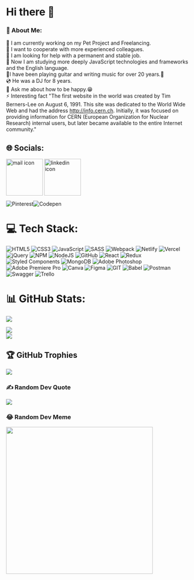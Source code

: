 # Hi there 👋

<!--
**Evgen-Zaharevich/Evgen-Zaharevich** is a ✨ _special_ ✨ repository because its `README.md` (this file) appears on your GitHub profile.

Here are some ideas to get you started:

- 🔭 I’m currently working on ...
- 🌱 I’m currently learning ...
- 👯 I’m looking to collaborate on ...
- 🤔 I’m looking for help with ...
- 💬 Ask me about ...
- 📫 How to reach me: ...
- 😄 Pronouns: ...
- ⚡ Fun fact: ...
-->

### 💫 About Me:
🔭 I am currently working on my Pet Project and Freelancing.<br>
👯 I want to cooperate with more experienced colleagues.<br>
🤝 I am looking for help with a permanent and stable job.<br>
🌱 Now I am studying more deeply JavaScript technologies and frameworks and the English language.<br>
🎸I have been playing guitar and writing music for over 20 years.🤘<br>
💿 He was a DJ for 8 years.<br>
💬 Ask me about how to be happy.😁<br>
⚡ Interesting fact "The first website in the world was created by Tim Berners-Lee on August 6, 1991. This site was dedicated to the World Wide Web and had the address http://info.cern.ch. Initially, it was focused on providing information for CERN (European Organization for Nuclear Research) internal users, but later became available to the entire Internet community."


## 🌐 Socials:
<a href="mailto:Zaharevich.Evgen@gmail.com" target="blank"><img align="center" src="https://img.icons8.com/?size=2x&id=ksVpaaAJGe1o&format=png" alt="mail icon" title="Send a letter to Evgen" height="100" width="100" /></a>
<a href="https://www.linkedin.com/in/evgen-zaharevich" target="blank"><img align="center" src="https://img.icons8.com/?size=2x&id=64154&format=png" alt="linkedin icon" height="100" width="100" /></a>


![Pinterest](https://img.shields.io/badge/Pinterest-%23E60023.svg?logo=Pinterest&logoColor=white)![Codepen](https://img.shields.io/badge/Codepen-000000?style=for-the-badge&logo=codepen&logoColor=white)


# 💻 Tech Stack:
![HTML5](https://img.shields.io/badge/html5-%23E34F26.svg?style=for-the-badge&logo=html5&logoColor=white) ![CSS3](https://img.shields.io/badge/css3-%231572B6.svg?style=for-the-badge&logo=css3&logoColor=white) ![JavaScript](https://img.shields.io/badge/javascript-%23323330.svg?style=for-the-badge&logo=javascript&logoColor=%23F7DF1E) ![SASS](https://img.shields.io/badge/SASS-hotpink.svg?style=for-the-badge&logo=SASS&logoColor=white) ![Webpack](https://img.shields.io/badge/webpack-%238DD6F9.svg?style=for-the-badge&logo=webpack&logoColor=black) ![Netlify](https://img.shields.io/badge/netlify-%23000000.svg?style=for-the-badge&logo=netlify&logoColor=#00C7B7) ![Vercel](https://img.shields.io/badge/vercel-%23000000.svg?style=for-the-badge&logo=vercel&logoColor=white) ![jQuery](https://img.shields.io/badge/jquery-%230769AD.svg?style=for-the-badge&logo=jquery&logoColor=white) ![NPM](https://img.shields.io/badge/NPM-%23000000.svg?style=for-the-badge&logo=npm&logoColor=white) ![NodeJS](https://img.shields.io/badge/node.js-6DA55F?style=for-the-badge&logo=node.js&logoColor=white) ![GitHub](https://img.shields.io/badge/GitHub-%23121011.svg?style=for-the-badge&logo=github&logoColor=white) ![React](https://img.shields.io/badge/react-%2320232a.svg?style=for-the-badge&logo=react&logoColor=%2361DAFB) ![Redux](https://img.shields.io/badge/redux-%23593d88.svg?style=for-the-badge&logo=redux&logoColor=white) ![Styled Components](https://img.shields.io/badge/styled--components-DB7093?style=for-the-badge&logo=styled-components&logoColor=white) ![MongoDB](https://img.shields.io/badge/MongoDB-%234ea94b.svg?style=for-the-badge&logo=mongodb&logoColor=white) ![Adobe Photoshop](https://img.shields.io/badge/adobephotoshop-%2331A8FF.svg?style=for-the-badge&logo=adobephotoshop&logoColor=white) ![Adobe Premiere Pro](https://img.shields.io/badge/Adobe%20Premiere%20Pro-9999FF.svg?style=for-the-badge&logo=Adobe%20Premiere%20Pro&logoColor=white) ![Canva](https://img.shields.io/badge/Canva-%2300C4CC.svg?style=for-the-badge&logo=Canva&logoColor=white) 	![Figma](https://img.shields.io/badge/figma-%23F24E1E.svg?style=for-the-badge&logo=figma&logoColor=white) ![GIT](https://img.shields.io/badge/Git-fc6d26?style=for-the-badge&logo=git&logoColor=white) ![Babel](https://img.shields.io/badge/Babel-F9DC3e?style=for-the-badge&logo=babel&logoColor=black) ![Postman](https://img.shields.io/badge/Postman-FF6C37?style=for-the-badge&logo=postman&logoColor=white) ![Swagger](https://img.shields.io/badge/-Swagger-%23Clojure?style=for-the-badge&logo=swagger&logoColor=white) ![Trello](https://img.shields.io/badge/Trello-%23026AA7.svg?style=for-the-badge&logo=Trello&logoColor=white)
# 📊 GitHub Stats:
![](https://visitcount.itsvg.in/api?id=evgen-zaharevich&icon=0&color=8)

![](https://github-readme-streak-stats.herokuapp.com/?user=evgen-zaharevich&theme=dark&hide_border=false)<br/>
![](https://github-readme-stats.vercel.app/api/top-langs/?username=evgen-zaharevich&theme=dark&hide_border=false&include_all_commits=true&count_private=true&layout=compact)
## 🏆 GitHub Trophies
![](https://github-profile-trophy.vercel.app/?username=evgen-zaharevich&theme=dark_dimmed&no-frame=false&no-bg=false&margin-w=4)
### ✍️ Random Dev Quote
![](https://quotes-github-readme.vercel.app/api?type=horizontal&theme=merko)
### 😂 Random Dev Meme
<img src='https://randommeme-five.vercel.app/' style="height: 400px;"/>
<!-- Proudly created with GPRM ( https://gprm.itsvg.in ) -->
